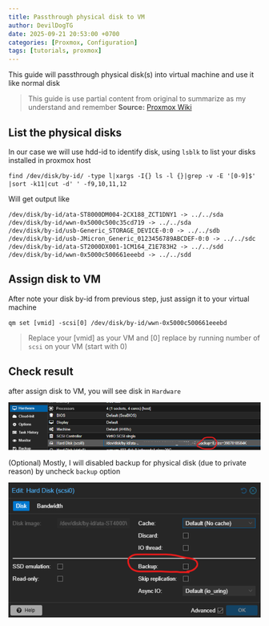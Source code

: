 ```yaml
---
title: Passthrough physical disk to VM
author: DevilDogTG
date: 2025-09-21 20:53:00 +0700
categories: [Proxmox, Configuration]
tags: [tutorials, proxmox]
---
```


This guide will passthrough physical disk(s) into virtual machine and use it like normal disk

> This guide is use partial content from original to summarize as my understand and remember
> **Source:** [Proxmox Wiki](https://pve.proxmox.com/wiki/Passthrough_Physical_Disk_to_Virtual_Machine_(VM))

## List the physical disks

In our case we will use hdd-id to identify disk, using `lsblk` to list your disks installed in proxmox host

```shell
find /dev/disk/by-id/ -type l|xargs -I{} ls -l {}|grep -v -E '[0-9]$' |sort -k11|cut -d' ' -f9,10,11,12
```

Will get output like 

```shell
/dev/disk/by-id/ata-ST8000DM004-2CX188_ZCT1DNY1 -> ../../sda
/dev/disk/by-id/wwn-0x5000c500c35cd719 -> ../../sda
/dev/disk/by-id/usb-Generic_STORAGE_DEVICE-0:0 -> ../../sdb
/dev/disk/by-id/usb-JMicron_Generic_0123456789ABCDEF-0:0 -> ../../sdc
/dev/disk/by-id/ata-ST2000DX001-1CM164_Z1E783H2 -> ../../sdd
/dev/disk/by-id/wwn-0x5000c500661eeebd -> ../../sdd
```

## Assign disk to VM

After note your disk by-id from previous step, just assign it to your virtual machine

```shell
qm set [vmid] -scsi[0] /dev/disk/by-id/wwn-0x5000c500661eeebd
```

> Replace your [vmid] as your VM and [0] replace by running number of `scsi` on your VM (start with 0)

## Check result

after assign disk to VM, you will see disk in `Hardware`

![Disk List](../assets/contents/2025/proxmox/passthrough-disk/disk-backup-false.png)

(Optional) Mostly, I will disabled backup for physical disk (due to private reason) by uncheck `backup` option

![Backup option](../assets/contents/2025/proxmox/passthrough-disk/backup-option.png)
